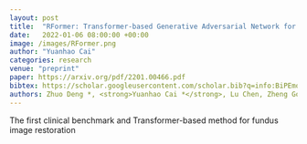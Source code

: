 ```yaml
---
layout: post
title:  "RFormer: Transformer-based Generative Adversarial Network for Real Fundus Image Restoration on A New Clinical Benchmark"
date:   2022-01-06 08:00:00 +00:00
image: /images/RFormer.png
author: "Yuanhao Cai"
categories: research
venue: "preprint"
paper: https://arxiv.org/pdf/2201.00466.pdf
bibtex: https://scholar.googleusercontent.com/scholar.bib?q=info:BiPEmojcZK0J:scholar.google.com/&output=citation&scisdr=CgXzW2SUEOuigV08L7A:AAGBfm0AAAAAYdk6N7DncXznGgmD-99wCLCfohZJtAsq&scisig=AAGBfm0AAAAAYdk6N2YN-x0RYqgmaxYIlKkB2fefq19e&scisf=4&ct=citation&cd=-1&hl=zh-CN
authors: Zhuo Deng *, <strong>Yuanhao Cai *</strong>, Lu Chen, Zheng Gong, Qiqi Bao, Xue Yao, Dong Fang, Shaochong Zhang, <a href="https://sklco.pkusz.edu.cn/info/1030/1046.htm">Lan Ma</a>
---
```

The first clinical benchmark and Transformer-based method for fundus image restoration